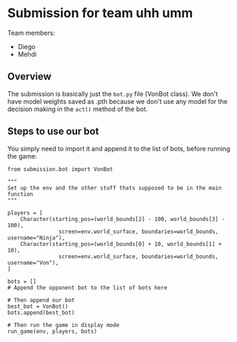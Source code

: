 # Submission for team uhh umm
Team members:
- Diego
- Mehdi


## Overview

The submission is basically just the `bot.py` file (VonBot class). We don't have model weights saved as .pth because we don't use any model for the decision making in the `act()` method of the bot.

## Steps to use our bot
You simply need to import it and append it to the list of bots, before running the game:
```
from submission.bot import VonBot

"""
Set up the env and the other stuff thats supposed to be in the main function
"""

players = [
    Character(starting_pos=(world_bounds[2] - 100, world_bounds[3] - 100),
                screen=env.world_surface, boundaries=world_bounds, username="Ninja"),
    Character(starting_pos=(world_bounds[0] + 10, world_bounds[1] + 10),
                screen=env.world_surface, boundaries=world_bounds, username="Von"),
]

bots = []
# Append the opponent bot to the list of bots here

# Then append our bot
best_bot = VonBot()
bots.append(best_bot)

# Then run the game in display mode
run_game(env, players, bots)
```
